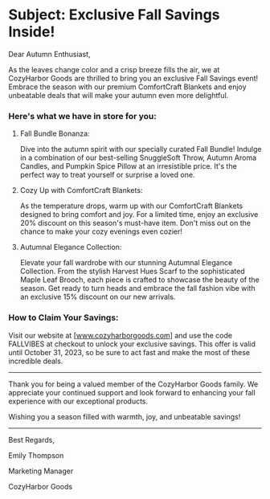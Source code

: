 # Subject: Exclusive Fall Savings Inside!

Dear Autumn Enthusiast,

As the leaves change color and a crisp breeze fills the air, we at CozyHarbor Goods are thrilled to bring you an exclusive Fall Savings event! Embrace the season with our premium ComfortCraft Blankets and enjoy unbeatable deals that will make your autumn even more delightful.

### Here's what we have in store for you:

1. Fall Bundle Bonanza:

   Dive into the autumn spirit with our specially curated Fall Bundle! Indulge in a combination of our best-selling SnuggleSoft Throw, Autumn Aroma Candles, and Pumpkin Spice Pillow at an irresistible price. It's the perfect way to treat yourself or surprise a loved one.

2. Cozy Up with ComfortCraft Blankets:

   As the temperature drops, warm up with our ComfortCraft Blankets designed to bring comfort and joy. For a limited time, enjoy an exclusive 20% discount on this season's must-have item. Don't miss out on the chance to make your cozy evenings even cozier!

3. Autumnal Elegance Collection:

   Elevate your fall wardrobe with our stunning Autumnal Elegance Collection. From the stylish Harvest Hues Scarf to the sophisticated Maple Leaf Brooch, each piece is crafted to showcase the beauty of the season. Get ready to turn heads and embrace the fall fashion vibe with an exclusive 15% discount on our new arrivals.


### How to Claim Your Savings:

Visit our website at [www.cozyharborgoods.com] and use the code FALLVIBES at checkout to unlock your exclusive savings. This offer is valid until October 31, 2023, so be sure to act fast and make the most of these incredible deals.

---

Thank you for being a valued member of the CozyHarbor Goods family. We appreciate your continued support and look forward to enhancing your fall experience with our exceptional products.

Wishing you a season filled with warmth, joy, and unbeatable savings!

---
Best Regards,

Emily Thompson

Marketing Manager

CozyHarbor Goods

